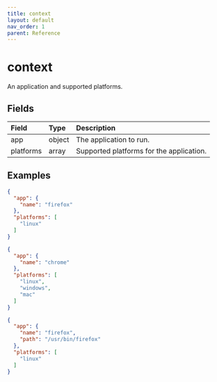 ```yaml
---
title: context
layout: default
nav_order: 1
parent: Reference
---
```


# context

An application and supported platforms.

## Fields

Field | Type | Description
:-- | :-- | :--
app | object | The application to run.
platforms | array | Supported platforms for the application.

## Examples

```json
{
  "app": {
    "name": "firefox"
  },
  "platforms": [
    "linux"
  ]
}
```

```json
{
  "app": {
    "name": "chrome"
  },
  "platforms": [
    "linux",
    "windows",
    "mac"
  ]
}
```

```json
{
  "app": {
    "name": "firefox",
    "path": "/usr/bin/firefox"
  },
  "platforms": [
    "linux"
  ]
}
```

